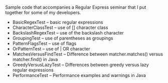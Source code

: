 Sample code that accompanies a Regular Express seminar that I put together for some of my developers.

* BasicRegexTest – basic regular expressions
* CharacterClassTest – use of [] character class
* BackslashRegexTest – use of the backslash character
* GroupingTest – use of parentheses as groupings
* PatternFlagsTest – use of flags
* OrPatternTest – use of | OR character
* MatchesVersusFindTest – Difference between matcher.matches() versus matcher.find() in Java
* GreedyVersusLazyTest – Differences between greedy versus lazy regular expressions
* PerformanceTest – Performance examples and warnings in Java
